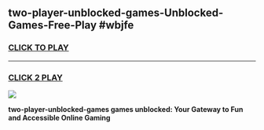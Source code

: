 
## two-player-unblocked-games-Unblocked-Games-Free-Play #wbjfe
<h3>
<a href="https://us.freeplayer.one?title=two-player-unblocked-games&ref=9M">CLICK TO PLAY</a></h3>
<hr>

<h3>
<a href="https://us.freeplayer.one?title=two-player-unblocked-games&ref=9M">CLICK 2 PLAY</a>
  
</h3>

<a href="https://us.freeplayer.one?title=two-player-unblocked-games&ref=9M"><img src="https://clearcache.store/games.png"></a>


**two-player-unblocked-games games unblocked: Your Gateway to Fun and Accessible Online Gaming**

